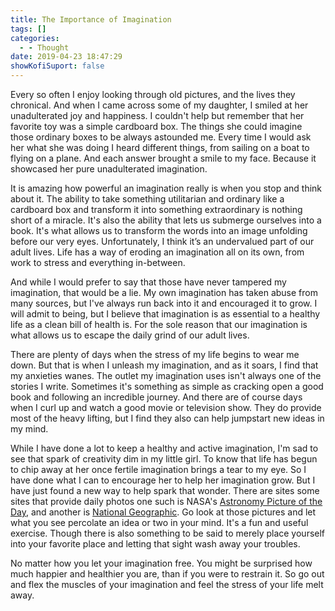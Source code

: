 ```yaml
---
title: The Importance of Imagination
tags: []
categories:
  - - Thought
date: 2019-04-23 18:47:29
showKofiSuport: false
---
```


Every so often I enjoy looking through old pictures, and the lives they chronical. And when I came across some of my daughter, I smiled at her unadulterated joy and happiness. I couldn't help but remember that her favorite toy was a simple cardboard box. The things she could imagine those ordinary boxes to be always astounded me. Every time I would ask her what she was doing I heard different things, from sailing on a boat to flying on a plane. And each answer brought a smile to my face.  Because it showcased her pure unadulterated imagination. <!-- more -->

It is amazing how powerful an imagination really is when you stop and think about it. The ability to take something utilitarian and ordinary like a cardboard box and transform it into something extraordinary is nothing short of a miracle. It's also the ability that lets us submerge ourselves into a book.  It's what allows us to transform the words into an image unfolding before our very eyes. Unfortunately, I think it’s an undervalued part of our adult lives. Life has a way of eroding an imagination all on its own, from work to stress and everything in-between. 

And while I would prefer to say that those have never tampered my imagination, that would be a lie. My own imagination has taken abuse from many sources, but I've always run back into it and encouraged it to grow. I will admit to being, but I believe that imagination is as essential to a healthy life as a clean bill of health is. For the sole reason that our imagination is what allows us to escape the daily grind of our adult lives.

There are plenty of days when the stress of my life begins to wear me down. But that is when I unleash my imagination, and as it soars, I find that my anxieties wanes. The outlet my imagination uses isn't always one of the stories I write. Sometimes it's something as simple as cracking open a good book and following an incredible journey. And there are of course days when I curl up and watch a good movie or television show.  They do provide most of the heavy lifting, but I find they also can help jumpstart new ideas in my mind. 

While I have done a lot to keep a healthy and active imagination, I'm sad to see that spark of creativity dim in my little girl. To know that life has begun to chip away at her once fertile imagination brings a tear to my eye. So I have done what I can to encourage her to help her imagination grow. But I have just found a new way to help spark that wonder. There are sites some sites that provide daily photos one such is NASA's [Astronomy Picture of the Day](https://apod.nasa.gov/apod/astropix.html), and another is [National Geographic](https://www.nationalgeographic.com/photography/photo-of-the-day/). Go look at those pictures and let what you see percolate an idea or two in your mind. It's a fun and useful exercise. Though there is also something to be said to merely place yourself into your favorite place and letting that sight wash away your troubles.

No matter how you let your imagination free.  You might be surprised how much happier and healthier you are, than if you were to restrain it. So go out and flex the muscles of your imagination and feel the stress of your life melt away.